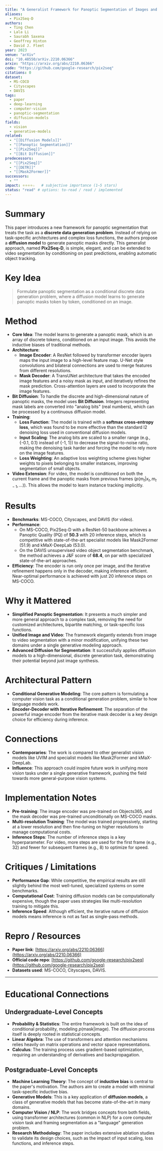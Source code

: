 ```yaml
---
title: "A Generalist Framework for Panoptic Segmentation of Images and Videos (2023)"
aliases:
  - Pix2Seq-D
authors:
  - Ting Chen
  - Lala Li
  - Saurabh Saxena
  - Geoffrey Hinton
  - David J. Fleet
year: 2023
venue: "arXiv"
doi: "10.48550/arXiv.2210.06366"
arxiv: "https://arxiv.org/abs/2210.06366"
code: "https://github.com/google-research/pix2seq"
citations: 0
dataset:
  - MS-COCO
  - Cityscapes
  - DAVIS
tags:
  - paper
  - deep-learning
  - computer-vision
  - panoptic-segmentation
  - diffusion-models
fields:
  - vision
  - generative-models
related:
  - "[[Diffusion Models]]"
  - "[[Panoptic Segmentation]]"
  - "[[Pix2Seq]]"
  - "[[Bit Diffusion]]"
predecessors:
  - "[[Pix2Seq]]"
  - "[[DETR]]"
  - "[[Mask2Former]]"
successors:
  - ""
impact: ⭐⭐⭐⭐☆   # subjective importance (1–5 stars)
status: "read" # options: to-read / read / implemented
---
```


# Summary
This paper introduces a new framework for panoptic segmentation that treats the task as a **discrete data generation problem**. Instead of relying on task-specific architectures and complex loss functions, the authors propose a **diffusion model** to generate panoptic masks directly. This generalist approach, named **Pix2Seq-D**, is simple, elegant, and can be extended to video segmentation by conditioning on past predictions, enabling automatic object tracking.

# Key Idea
> Formulate panoptic segmentation as a conditional discrete data generation problem, where a diffusion model learns to generate panoptic masks token by token, conditioned on an image.

# Method
- **Core Idea**: The model learns to generate a panoptic mask, which is an array of discrete tokens, conditioned on an input image. This avoids the inductive biases of traditional methods.
- **Architecture**:
    - **Image Encoder**: A ResNet followed by transformer encoder layers maps the input image to a high-level feature map. U-Net style convolutions and bilateral connections are used to merge features from different resolutions.
    - **Mask Decoder**: A TransUNet architecture that takes the encoded image features and a noisy mask as input, and iteratively refines the mask prediction. Cross-attention layers are used to incorporate the image features.
- **Bit Diffusion**: To handle the discrete and high-dimensional nature of panoptic masks, the model uses **Bit Diffusion**. Integers representing mask labels are converted into "analog bits" (real numbers), which can be processed by a continuous diffusion model.
- **Training**:
    - **Loss Function**: The model is trained with a **softmax cross-entropy loss**, which was found to be more effective than the standard l2 denoising loss used in conventional diffusion models.
    - **Input Scaling**: The analog bits are scaled to a smaller range (e.g., {-0.1, 0.1} instead of {-1, 1}) to decrease the signal-to-noise ratio, making the denoising task harder and forcing the model to rely more on the image features.
    - **Loss Weighting**: An adaptive loss weighting scheme gives higher weights to pixels belonging to smaller instances, improving segmentation of small objects.
- **Video Extension**: For video, the model is conditioned on both the current frame and the panoptic masks from previous frames ($p(m_t|x_t, m_{t-1}, ...)$). This allows the model to learn instance tracking implicitly.

# Results
- **Benchmarks**: MS-COCO, Cityscapes, and DAVIS (for video).
- **Performance**:
    - On MS-COCO, Pix2Seq-D with a ResNet-50 backbone achieves a Panoptic Quality (PQ) of **50.3** with 20 inference steps, which is competitive with state-of-the-art specialist models like Mask2Former (51.9) and kMaX-DeepLab (53.0).
    - On the DAVIS unsupervised video object segmentation benchmark, the method achieves a J&F score of **68.4**, on par with specialized state-of-the-art approaches.
- **Efficiency**: The encoder is run only once per image, and the iterative refinement happens only in the decoder, making inference efficient. Near-optimal performance is achieved with just 20 inference steps on MS-COCO.

# Why it Mattered
- **Simplified Panoptic Segmentation**: It presents a much simpler and more general approach to a complex task, removing the need for customized architectures, bipartite matching, or task-specific loss functions.
- **Unified Image and Video**: The framework elegantly extends from image to video segmentation with a minor modification, unifying these two domains under a single generative modeling approach.
- **Advanced Diffusion for Segmentation**: It successfully applies diffusion models to a high-dimensional, discrete generation task, demonstrating their potential beyond just image synthesis.

# Architectural Pattern
- **Conditional Generative Modeling**: The core pattern is formulating a computer vision task as a conditional generation problem, similar to how language models work.
- **Encoder-Decoder with Iterative Refinement**: The separation of the powerful image encoder from the iterative mask decoder is a key design choice for efficiency during inference.

# Connections
- **Contemporaries**: The work is compared to other generalist vision models like UVIM and specialist models like Mask2Former and kMaX-DeepLab.
- **Influence**: This approach could inspire future work in unifying more vision tasks under a single generative framework, pushing the field towards more general-purpose vision systems.

# Implementation Notes
- **Pre-training**: The image encoder was pre-trained on Objects365, and the mask decoder was pre-trained unconditionally on MS-COCO masks.
- **Multi-resolution Training**: The model was trained progressively, starting at a lower resolution and then fine-tuning on higher resolutions to manage computational costs.
- **Inference Steps**: The number of inference steps is a key hyperparameter. For video, more steps are used for the first frame (e.g., 32) and fewer for subsequent frames (e.g., 8) to optimize for speed.

# Critiques / Limitations
- **Performance Gap**: While competitive, the empirical results are still slightly behind the most well-tuned, specialized systems on some benchmarks.
- **Computational Cost**: Training diffusion models can be computationally expensive, though the paper uses strategies like multi-resolution training to mitigate this.
- **Inference Speed**: Although efficient, the iterative nature of diffusion models means inference is not as fast as single-pass methods.

# Repro / Resources
- **Paper link**: [https://arxiv.org/abs/2210.06366](https://arxiv.org/abs/2210.06366)
- **Official code repo**: [https://github.com/google-research/pix2seq](https://github.com/google-research/pix2seq)
- **Datasets used**: MS-COCO, Cityscapes, DAVIS.

---

# Educational Connections

## Undergraduate-Level Concepts
- **Probability & Statistics**: The entire framework is built on the idea of conditional probability, modeling $p(\text{mask}|\text{image})$. The diffusion process itself is deeply rooted in statistical concepts.
- **Linear Algebra**: The use of transformers and attention mechanisms relies heavily on matrix operations and vector space representations.
- **Calculus**: The training process uses gradient-based optimization, requiring an understanding of derivatives and backpropagation.

## Postgraduate-Level Concepts
- **Machine Learning Theory**: The concept of **inductive bias** is central to the paper's motivation. The authors aim to create a model with minimal task-specific inductive bias.
- **Generative Models**: This is a key application of **diffusion models**, a class of generative models that has become state-of-the-art in many domains.
- **Computer Vision / NLP**: The work bridges concepts from both fields, using transformer architectures (common in NLP) for a core computer vision task and framing segmentation as a "language" generation problem.
- **Research Methodology**: The paper includes extensive ablation studies to validate its design choices, such as the impact of input scaling, loss functions, and inference steps.